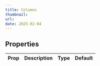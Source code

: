 ```yaml
---
title: Columns
thumbnail:
url:
date: 2025-02-04
---
```



## Properties

| Prop | Description | Type | Default |
| ---- | ----------- | ---- | ------- |
